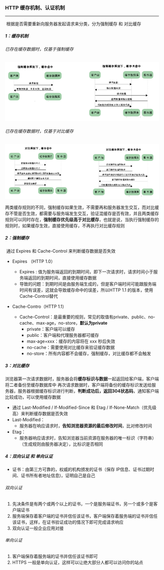 ###  HTTP 缓存机制、认证机制

------

​	根据是否需要重新向服务器发起请求来分类，分为强制缓存 和 对比缓存

##### 1：缓存机制

###### 已存在缓存数据时，仅基于强制缓存

![](https://github.com/likang315/Web-Developing/blob/master/3%EF%BC%9AHTTP%EF%BC%8CHTTPS/HTTP%E3%80%81HTTPS/%E5%BC%BA%E5%88%B6%E7%BC%93%E5%AD%98.png?raw=true)

###### 已存在缓存数据时，仅基于对比缓存

![](https://github.com/likang315/Web-Developing/blob/master/3%EF%BC%9AHTTP%EF%BC%8CHTTPS/HTTP%E3%80%81HTTPS/%E5%AF%B9%E6%AF%94%E7%BC%93%E5%AD%98.png?raw=true)

​	两类缓存规则的不同，强制缓存如果生效，不需要再和服务器发生交互，而对比缓存不管是否生效，都需要与服务端发生交互，验证混缓存是否有效，并且两类缓存规则可以同时存在，**强制缓存优先级高于对比缓存**，也就是说，当执行强制缓存的规则时，如果缓存生效，直接使用缓存，不再执行对比缓存规则

##### 2：强制缓存

​	通过 Expires 和 Cache-Control 来判断缓存数据是否失效

- Expires （HTTP 1.0）
  - Expires : 值为服务端返回的到期时间，即下一次请求时，请求时间小于服务端返回的到期时间，直接使用缓存数据
  - 导致的问题：到期时间是由服务端生成的，但是客户端时间可能跟服务端时间有误差，这就会导致缓存命中的误差，所以HTTP 1.1 的版本，使用Cache-Control替代

- Cache-Contro（HTTP 1.1）
  - Cache-Control：是最重要的规则，常见的取值有private、public、no-cache、max-age，no-store，**默认为private**
    - private：客户端可以缓存
    - public：客户端和代理服务器都可缓存
    - max-age=xxx：缓存的内容将在 xxx 秒后失效
    - no-cache：需要使用对比缓存来验证缓存数据
    - no-store：所有内容都不会缓存，强制缓存，对比缓存都不会触发

##### 3：对比缓存

​	浏览器第一次请求数据时，服务器会将**缓存标识与数据**一起返回给客户端，客户端将二者备份至缓存数据库中
再次请求数据时，客户端将备份的缓存标识发送给服务器，服务器根据缓存标识进行判断，**判断成功后，返回304状态码**，通知客户端比较成功，可以使用缓存数据

- 通过 Last-Modified  /  If-Modified-Since 和 Etag  /  If-None-Match（优先级高）来判断缓存数据是否失效
- Last-Modified：
  - 服务器在响应请求时，**告知浏览器资源的最后修改时间**，比对修改时间
- Etag：
  - 服务器响应请求时，告知浏览器当前资源在服务器的唯一标识（字符串）（生成规则由服务器决定），比标识是否相同

##### 4：双向认证 和 单向认证

- 证书：由第三方可靠的，权威的机构颁发的证书（保存 IP信息、证书过期时间、证书所有者地址信息)，证明自己是自己

###### 双向认证

1. 先决条件是有两个或两个以上的证书，一个是服务端证书，另一个或多个是客户端证书
2. 服务端保存着客户端的证书并信任该证书，客户端保存着服务端的证书并信任该证书，这样，在证书验证成功的情况下即可完成请求响应
3. 双向认证一般企业应用对接

###### 单向认证

1. 客户端保存着服务端的证书并信任该证书即可
2. HTTPS 一般是单向认证，这样可以让绝大部分人都可以访问你的站点